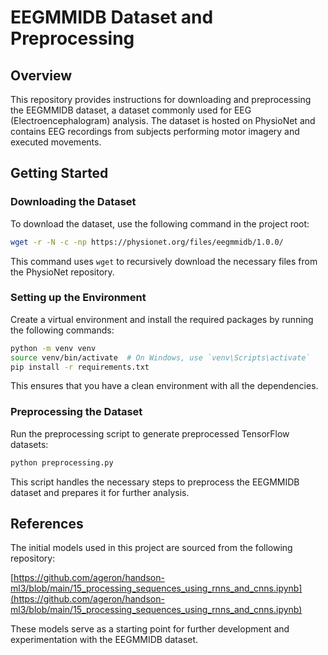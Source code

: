 # EEGMMIDB Dataset and Preprocessing

## Overview

This repository provides instructions for downloading and preprocessing the EEGMMIDB dataset, a dataset commonly used for EEG (Electroencephalogram) analysis. The dataset is hosted on PhysioNet and contains EEG recordings from subjects performing motor imagery and executed movements.

## Getting Started

### Downloading the Dataset

To download the dataset, use the following command in the project root:

```bash
wget -r -N -c -np https://physionet.org/files/eegmmidb/1.0.0/
```

This command uses `wget` to recursively download the necessary files from the PhysioNet repository.

### Setting up the Environment

Create a virtual environment and install the required packages by running the following commands:

```bash
python -m venv venv
source venv/bin/activate  # On Windows, use `venv\Scripts\activate`
pip install -r requirements.txt
```

This ensures that you have a clean environment with all the dependencies.

### Preprocessing the Dataset

Run the preprocessing script to generate preprocessed TensorFlow datasets:

```bash
python preprocessing.py
```

This script handles the necessary steps to preprocess the EEGMMIDB dataset and prepares it for further analysis.

## References

The initial models used in this project are sourced from the following repository:

[https://github.com/ageron/handson-ml3/blob/main/15_processing_sequences_using_rnns_and_cnns.ipynb](https://github.com/ageron/handson-ml3/blob/main/15_processing_sequences_using_rnns_and_cnns.ipynb)

These models serve as a starting point for further development and experimentation with the EEGMMIDB dataset.

